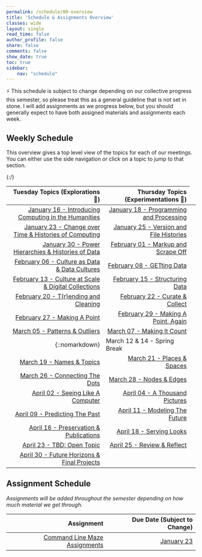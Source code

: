 ```yaml
---
permalink: /schedule/00-overview
title: 'Schedule & Assignments Overview'
classes: wide
layout: single
read_time: false
author_profile: false
share: false
comments: false
show_date: true
toc: true
sidebar:
    nav: "schedule"
---
```


<div class="notice--info">⚡️ This schedule is subject to change depending on our collective progress this semester, so please treat this as a general guideline that is not set in stone. I will add assignments as we progress below, but you should generally expect to have both assigned materials and assignments each week.</div>

## Weekly Schedule

This overview gives a top level view of the topics for each of our meetings. You can either use the side navigation or click on a topic to jump to that section.

|   Tuesday Topics (Explorations 🔭)  | Thursday Topics (Experimentations 🔬) |
| -----------------: | --------------: |
|[January 16 - Introducing Computing in the Humanities]({{site.baseurl}}/schedule/01-introducing-computing-in-the-humanities/) |[January 18 - Programming and Processing]({{site.baseurl}}/schedule/02-programming-and-processing/)|
|[January 23 - Change over Time & Histories of Computing]({{site.baseurl}}/schedule/03-change-over-time-histories-of-computing/) |[January 25 - Version and File Histories]({{site.baseurl}}/schedule/04-version-file-histories/)|
|[January 30 - Power Hierarchies & Histories of Data]({{site.baseurl}}/schedule/05-power-hierachies-and-histories-of-data) |[February 01 - Markup and Scrape Off]({{site.baseurl}}/schedule/06-markup-and-scrape-off)|
|[February 06 - Culture as Data & Data Cultures]({{site.baseurl}}/schedule/07-culture-as-data-and-data-cultures) |[February 08 - GETting Data]({{site.baseurl}}/schedule/08-getting-data)|
|[February 13 - Culture at Scale & Digital Collections]({{site.baseurl}}/schedule/09-culture-at-scale-and-digital-collections) |[February 15 - Structuring Data]({{site.baseurl}}/schedule/10-structuring-data)|
|[February 20 - T(r)ending and Cleaning]({{site.baseurl}}/schedule/11-trending-and-cleaning) |[February 22 - Curate & Collect]({{site.baseurl}}/schedule/12-curate-and-collect)|
|[February 27 - Making A Point]({{site.baseurl}}/schedule/13-making-a-point) |[February 29 - Making A Point, Again]({{site.baseurl}}/schedule/14-making-a-point-again)|
|[March 05 - Patterns & Outliers]({{site.baseurl}}/schedule/15-patterns-and-outliers) |[March 07 - Making It Count]({{site.baseurl}}/schedule/16-making-it-count)|
|{::nomarkdown}<td colspan="2">March 12 & 14 - Spring Break</td>{:/}|
|[March 19 - Names & Topics]({{site.baseurl}}/schedule/17-names-and-topics) |[March 21 - Places & Spaces]({{site.baseurl}}/schedule/18-places-and-spaces)|
|[March 26 - Connecting The Dots]({{site.baseurl}}/schedule/19-connecting-the-dots) |[March 28 - Nodes & Edges]({{site.baseurl}}/schedule/20-nodes-and-edges)|
|[April 02 - Seeing Like A Computer]({{site.baseurl}}/schedule/21-seeing-like-a-computer) |[April 04 - A Thousand Pictures]({{site.baseurl}}/schedule/22-a-thousand-pictures)|
|[April 09 - Predicting The Past]({{site.baseurl}}/schedule/23-predicting-the-past) |[April 11 - Modeling The Future]({{site.baseurl}}/schedule/24-modeling-the-future)|
|[April 16 - Preservation & Publications]({{site.baseurl}}/schedule/25-preservation-and-publications) |[April 18 - Serving Looks]({{site.baseurl}}/schedule/26-serving-looks)|
|[April 23 - TBD: Open Topic]({{site.baseurl}}/schedule/27-tbd-open-topic) |[April 25 - Review & Reflect]({{site.baseurl}}/schedule/28-review-and-reflect)|
|[April 30 - Future Horizons & Final Projects]({{site.baseurl}}/schedule/29-future-horizons-and-final-projects) |


## Assignment Schedule

*Assignments will be added throughout the semester depending on how much material we get through.*

|Assignment | Due Date (Subject to Change) |
| -----------------: | --------------: |
| [Command Line Maze Assignments]({{site.baseurl}}/materials/introducing-humanities-computing/02-intro-cli-file-formats/#homework-exercises)| [January 23]({{site.baseurl}}/schedule/03-change-over-time-histories-of-computing/) |
